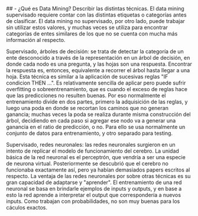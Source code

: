 ## - ¿Qué es Data Mining? Describir las distintas técnicas.
El data mining supervisado requiere contar con las distintas etiquetas o categorías antes de clasificar. El data mining no supervisado, por otro lado, puede trabajar sin utilizar estos valores, y muchas veces se utiliza para encontrar categorías de entes similares de los que no se cuenta con mucha más información al respecto.

Supervisado, árboles de decisión: se trata de detectar la categoría de un ente desconocido a través de la representación en un árbol de decisión, en donde cada nodo es una pregunta, y las hojas son una respuesta. Encontrar la respuesta es, entonces, equivalente a recorrer el árbol hasta llegar a una hoja. Esta técnica es similar a la aplicación de sucesivas reglas "IF condicion THEN ...". Es relativamente sencilla de aplicar pero puede sufrir overfitting o sobreentrenamiento, que es cuando el exceso de reglas hace que las predicciones no resulten buenas. Por eso normalmente el entrenamiento divide en dos partes, primero la adquisición de las reglas, y luego una poda en donde se recortan los caminos que no generan ganancia; muchas veces la poda se realiza durante misma construcción del árbol, decidiendo en cada paso si agregar ese nodo va a generar una ganancia en el ratio de predicción, o no. Para ello se usa normalmente un conjunto de datos para entrenamiento, y otro separado para testing.

Supervisado, redes neuronales: las redes neuronales surgieron en un intento de replicar el modelo de funcionamiento del cerebro. La unidad básica de la red neuronal es el perceptrón, que vendría a ser una especie de neurona virtual. Posteriormente se descubrió que el cerebro no funcionaba exactamente así, pero ya habían demasiados papers escritos al respecto. La ventaja de las redes neuronales por sobre otras técnicas es su gran capacidad de adaptarse y "aprender". El entrenamiento de una red neuronal se basa en brindarle ejemplos de inputs y outputs, y en base a esto la red aprende a interpretar el output que correspondería a nuevos inputs. Como trabajan con probabilidades, no son muy buenas para los cáculos exactos.

